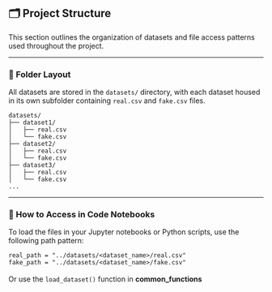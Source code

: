 ## 🗂️ Project Structure

This section outlines the organization of datasets and file access patterns used throughout the project.

---

### 📁 Folder Layout

All datasets are stored in the `datasets/` directory, with each dataset housed in its own subfolder containing `real.csv` and `fake.csv` files.

```plaintext
datasets/
├── dataset1/
│   ├── real.csv
│   └── fake.csv
├── dataset2/
│   ├── real.csv
│   └── fake.csv
├── dataset3/
│   ├── real.csv
│   └── fake.csv
...
```

---

### 📌 How to Access in Code Notebooks

To load the files in your Jupyter notebooks or Python scripts, use the following path pattern:

`real_path = "../datasets/<dataset_name>/real.csv"`\
`fake_path = "../datasets/<dataset_name>/fake.csv"`\
\
Or use the `load_dataset()` function in **common_functions**
